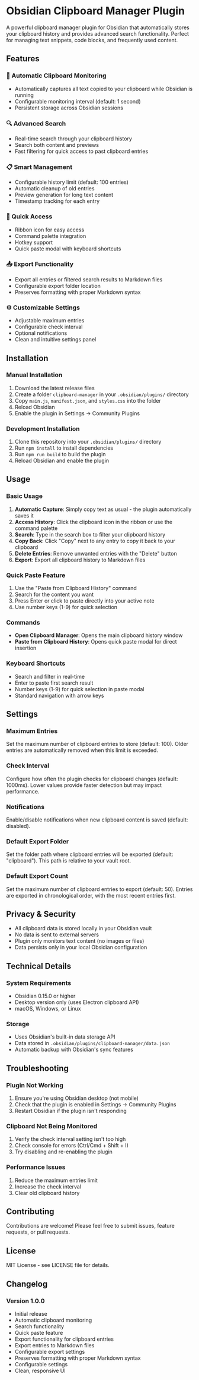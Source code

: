 # Obsidian Clipboard Manager Plugin

A powerful clipboard manager plugin for Obsidian that automatically stores your clipboard history and provides advanced search functionality. Perfect for managing text snippets, code blocks, and frequently used content.

## Features

### 🔄 Automatic Clipboard Monitoring
- Automatically captures all text copied to your clipboard while Obsidian is running
- Configurable monitoring interval (default: 1 second)
- Persistent storage across Obsidian sessions

### 🔍 Advanced Search
- Real-time search through your clipboard history
- Search both content and previews
- Fast filtering for quick access to past clipboard entries

### 📋 Smart Management
- Configurable history limit (default: 100 entries)
- Automatic cleanup of old entries
- Preview generation for long text content
- Timestamp tracking for each entry

### 🎯 Quick Access
- Ribbon icon for easy access
- Command palette integration
- Hotkey support
- Quick paste modal with keyboard shortcuts

### 📤 Export Functionality
- Export all entries or filtered search results to Markdown files
- Configurable export folder location
- Preserves formatting with proper Markdown syntax

### ⚙️ Customizable Settings
- Adjustable maximum entries
- Configurable check interval
- Optional notifications
- Clean and intuitive settings panel

## Installation

### Manual Installation
1. Download the latest release files
2. Create a folder `clipboard-manager` in your `.obsidian/plugins/` directory
3. Copy `main.js`, `manifest.json`, and `styles.css` into the folder
4. Reload Obsidian
5. Enable the plugin in Settings → Community Plugins

### Development Installation
1. Clone this repository into your `.obsidian/plugins/` directory
2. Run `npm install` to install dependencies
3. Run `npm run build` to build the plugin
4. Reload Obsidian and enable the plugin

## Usage

### Basic Usage
1. **Automatic Capture**: Simply copy text as usual - the plugin automatically saves it
2. **Access History**: Click the clipboard icon in the ribbon or use the command palette
3. **Search**: Type in the search box to filter your clipboard history
4. **Copy Back**: Click "Copy" next to any entry to copy it back to your clipboard
5. **Delete Entries**: Remove unwanted entries with the "Delete" button
6. **Export**: Export all clipboard history to Markdown files

### Quick Paste Feature
1. Use the "Paste from Clipboard History" command
2. Search for the content you want
3. Press Enter or click to paste directly into your active note
4. Use number keys (1-9) for quick selection

### Commands
- **Open Clipboard Manager**: Opens the main clipboard history window
- **Paste from Clipboard History**: Opens quick paste modal for direct insertion

### Keyboard Shortcuts
- Search and filter in real-time
- Enter to paste first search result
- Number keys (1-9) for quick selection in paste modal
- Standard navigation with arrow keys

## Settings

### Maximum Entries
Set the maximum number of clipboard entries to store (default: 100). Older entries are automatically removed when this limit is exceeded.

### Check Interval
Configure how often the plugin checks for clipboard changes (default: 1000ms). Lower values provide faster detection but may impact performance.

### Notifications
Enable/disable notifications when new clipboard content is saved (default: disabled).

### Default Export Folder
Set the folder path where clipboard entries will be exported (default: "clipboard"). This path is relative to your vault root.

### Default Export Count
Set the maximum number of clipboard entries to export (default: 50). Entries are exported in chronological order, with the most recent entries first.

## Privacy & Security

- All clipboard data is stored locally in your Obsidian vault
- No data is sent to external servers
- Plugin only monitors text content (no images or files)
- Data persists only in your local Obsidian configuration

## Technical Details

### System Requirements
- Obsidian 0.15.0 or higher
- Desktop version only (uses Electron clipboard API)
- macOS, Windows, or Linux

### Storage
- Uses Obsidian's built-in data storage API
- Data stored in `.obsidian/plugins/clipboard-manager/data.json`
- Automatic backup with Obsidian's sync features

## Troubleshooting

### Plugin Not Working
1. Ensure you're using Obsidian desktop (not mobile)
2. Check that the plugin is enabled in Settings → Community Plugins
3. Restart Obsidian if the plugin isn't responding

### Clipboard Not Being Monitored
1. Verify the check interval setting isn't too high
2. Check console for errors (Ctrl/Cmd + Shift + I)
3. Try disabling and re-enabling the plugin

### Performance Issues
1. Reduce the maximum entries limit
2. Increase the check interval
3. Clear old clipboard history

## Contributing

Contributions are welcome! Please feel free to submit issues, feature requests, or pull requests.

## License

MIT License - see LICENSE file for details.

## Changelog

### Version 1.0.0
- Initial release
- Automatic clipboard monitoring
- Search functionality
- Quick paste feature
- Export functionality for clipboard entries
- Export entries to Markdown files
- Configurable export settings
- Preserves formatting with proper Markdown syntax
- Configurable settings
- Clean, responsive UI